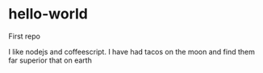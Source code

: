 # hello-world
First repo

I like nodejs and coffeescript.
I have had tacos on the moon and find them far superior that on earth

